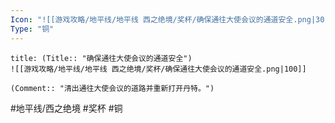 ```yaml
---
Icon: "![[游戏攻略/地平线/地平线 西之绝境/奖杯/确保通往大使会议的通道安全.png|30]]"
Type: "铜"
---
```

```ad-common-bronze-trophy
title: (Title:: "确保通往大使会议的通道安全")
![[游戏攻略/地平线/地平线 西之绝境/奖杯/确保通往大使会议的通道安全.png|100]]

(Comment:: "清出通往大使会议的道路并重新打开丹特。")
```

#地平线/西之绝境 #奖杯 #铜

